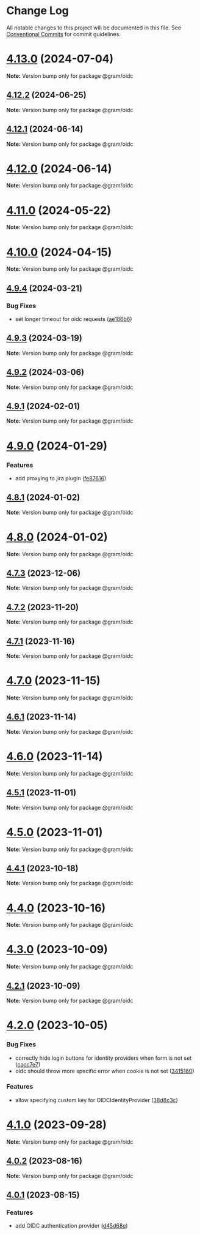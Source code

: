 # Change Log

All notable changes to this project will be documented in this file.
See [Conventional Commits](https://conventionalcommits.org) for commit guidelines.

# [4.13.0](https://github.com/klarna-incubator/gram/compare/v4.12.2...v4.13.0) (2024-07-04)

**Note:** Version bump only for package @gram/oidc

## [4.12.2](https://github.com/klarna-incubator/gram/compare/v4.12.1...v4.12.2) (2024-06-25)

**Note:** Version bump only for package @gram/oidc

## [4.12.1](https://github.com/klarna-incubator/gram/compare/v4.12.0...v4.12.1) (2024-06-14)

**Note:** Version bump only for package @gram/oidc

# [4.12.0](https://github.com/klarna-incubator/gram/compare/v4.11.0...v4.12.0) (2024-06-14)

**Note:** Version bump only for package @gram/oidc

# [4.11.0](https://github.com/klarna-incubator/gram/compare/v4.10.0...v4.11.0) (2024-05-22)

**Note:** Version bump only for package @gram/oidc

# [4.10.0](https://github.com/klarna-incubator/gram/compare/v4.9.4...v4.10.0) (2024-04-15)

**Note:** Version bump only for package @gram/oidc

## [4.9.4](https://github.com/klarna-incubator/gram/compare/v4.9.3...v4.9.4) (2024-03-21)

### Bug Fixes

- set longer timeout for oidc requests ([ae186b6](https://github.com/klarna-incubator/gram/commit/ae186b67e5747f6bea653fd5f02098d2471f940c))

## [4.9.3](https://github.com/klarna-incubator/gram/compare/v4.9.2...v4.9.3) (2024-03-19)

**Note:** Version bump only for package @gram/oidc

## [4.9.2](https://github.com/klarna-incubator/gram/compare/v4.9.1...v4.9.2) (2024-03-06)

**Note:** Version bump only for package @gram/oidc

## [4.9.1](https://github.com/klarna-incubator/gram/compare/v4.9.0...v4.9.1) (2024-02-01)

**Note:** Version bump only for package @gram/oidc

# [4.9.0](https://github.com/klarna-incubator/gram/compare/v4.8.1...v4.9.0) (2024-01-29)

### Features

- add proxying to jira plugin ([fe87616](https://github.com/klarna-incubator/gram/commit/fe8761653a718d0ed3d2004bd2435f5963b03ea1))

## [4.8.1](https://github.com/klarna-incubator/gram/compare/v4.8.0...v4.8.1) (2024-01-02)

**Note:** Version bump only for package @gram/oidc

# [4.8.0](https://github.com/klarna-incubator/gram/compare/v4.7.3...v4.8.0) (2024-01-02)

**Note:** Version bump only for package @gram/oidc

## [4.7.3](https://github.com/klarna-incubator/gram/compare/v4.7.2...v4.7.3) (2023-12-06)

**Note:** Version bump only for package @gram/oidc

## [4.7.2](https://github.com/klarna-incubator/gram/compare/v4.7.1...v4.7.2) (2023-11-20)

**Note:** Version bump only for package @gram/oidc

## [4.7.1](https://github.com/klarna-incubator/gram/compare/v4.7.0...v4.7.1) (2023-11-16)

**Note:** Version bump only for package @gram/oidc

# [4.7.0](https://github.com/klarna-incubator/gram/compare/v4.6.1...v4.7.0) (2023-11-15)

**Note:** Version bump only for package @gram/oidc

## [4.6.1](https://github.com/klarna-incubator/gram/compare/v4.6.0...v4.6.1) (2023-11-14)

**Note:** Version bump only for package @gram/oidc

# [4.6.0](https://github.com/klarna-incubator/gram/compare/v4.5.1...v4.6.0) (2023-11-14)

**Note:** Version bump only for package @gram/oidc

## [4.5.1](https://github.com/klarna-incubator/gram/compare/v4.5.0...v4.5.1) (2023-11-01)

**Note:** Version bump only for package @gram/oidc

# [4.5.0](https://github.com/klarna-incubator/gram/compare/v4.4.1...v4.5.0) (2023-11-01)

**Note:** Version bump only for package @gram/oidc

## [4.4.1](https://github.com/klarna-incubator/gram/compare/v4.4.0...v4.4.1) (2023-10-18)

**Note:** Version bump only for package @gram/oidc

# [4.4.0](https://github.com/klarna-incubator/gram/compare/v4.3.0...v4.4.0) (2023-10-16)

**Note:** Version bump only for package @gram/oidc

# [4.3.0](https://github.com/klarna-incubator/gram/compare/v4.2.1...v4.3.0) (2023-10-09)

**Note:** Version bump only for package @gram/oidc

## [4.2.1](https://github.com/klarna-incubator/gram/compare/v4.2.0...v4.2.1) (2023-10-09)

**Note:** Version bump only for package @gram/oidc

# [4.2.0](https://github.com/klarna-incubator/gram/compare/v4.1.0...v4.2.0) (2023-10-05)

### Bug Fixes

- correctly hide login buttons for identity providers when form is not set ([cacc7e7](https://github.com/klarna-incubator/gram/commit/cacc7e7f2167e195d306ade0d72a57f741445119))
- oidc should throw more specific error when cookie is not set ([3415160](https://github.com/klarna-incubator/gram/commit/3415160959ce5186697d7b9e4ea63d677178d19b))

### Features

- allow specifying custom key for OIDCIdentityProvider ([38d8c3c](https://github.com/klarna-incubator/gram/commit/38d8c3ca5da8bc9cb3e40ab6658243fff34df1b4))

# [4.1.0](https://github.com/klarna-incubator/gram/compare/v4.0.3...v4.1.0) (2023-09-28)

**Note:** Version bump only for package @gram/oidc

## [4.0.2](https://github.com/klarna-incubator/gram/compare/v4.0.1...v4.0.2) (2023-08-16)

**Note:** Version bump only for package @gram/oidc

## [4.0.1](https://github.com/klarna-incubator/gram/compare/v4.0.0...v4.0.1) (2023-08-15)

### Features

- add OIDC authentication provider ([d45d68e](https://github.com/klarna-incubator/gram/commit/d45d68e42210cd81ed4c9622d74b002fae0c096e))
